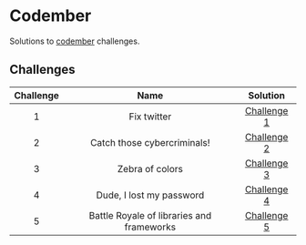 # Codember

Solutions to [codember](https://codember.dev/) challenges.

## Challenges

| Challenge | Name                                      | Solution                                  |
|:---------:|:-----------------------------------------:|:-----------------------------------------:|
| 1         | Fix twitter                               | [Challenge 1](./2022/challenge1/challenge1.js) |
| 2         | Catch those cybercriminals!               | [Challenge 2](./2022/challenge2/challenge2.js) |
| 3         | Zebra of colors                           | [Challenge 3](./2022/challenge3/challenge3.js) |
| 4         | Dude, I lost my password                  | [Challenge 4](./2022/challenge4/challenge4.js) |
| 5         | Battle Royale of libraries and frameworks | [Challenge 5](./2022/challenge5/challenge5.js) |

